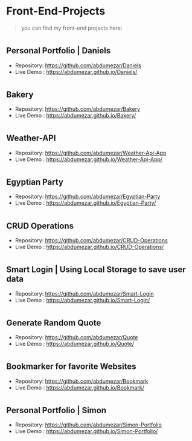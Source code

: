 # Front-End-Projects
> you can find my front-end projects here:
#
## Personal Portfolio | Daniels
- Repository: https://github.com/abdumezar/Daniels
- Live Demo : https://abdumezar.github.io/Daniels/
#
## Bakery
- Repository: https://github.com/abdumezar/Bakery
- Live Demo : https://abdumezar.github.io/Bakery/
#
## Weather-API
- Repository: https://github.com/abdumezar/Weather-Api-App
- Live Demo : https://abdumezar.github.io/Weather-Api-App/
#
## Egyptian Party
- Repository: https://github.com/abdumezar/Egyptian-Party
- Live Demo : https://abdumezar.github.io/Egyptian-Party/
#
## CRUD Operations
- Repository: https://github.com/abdumezar/CRUD-Operations
- Live Demo : https://abdumezar.github.io/CRUD-Operations/
#
## Smart Login | Using Local Storage to save user data
- Repository: https://github.com/abdumezar/Smart-Login
- Live Demo : https://abdumezar.github.io/Smart-Login/
#
## Generate Random Quote
- Repository: https://github.com/abdumezar/Quote
- Live Demo : https://abdumezar.github.io/Quote/
#
## Bookmarker for favorite Websites
- Repository: https://github.com/abdumezar/Bookmark
- Live Demo : https://abdumezar.github.io/Bookmark/
#
## Personal Portfolio | Simon
- Repository: https://github.com/abdumezar/Simon-Portfolio
- Live Demo : https://abdumezar.github.io/Simon-Portfolio/

